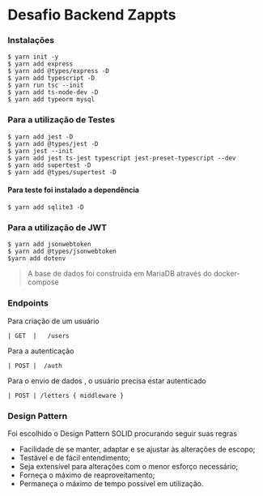 # Desafio Backend Zappts



### Instalações

```
$ yarn init -y
$ yarn add express
$ yarn add @types/express -D
$ yarn add typescript -D
$ yarn run tsc --init
$ yarn add ts-node-dev -D
$ yarn add typeorm mysql
```

### Para a utilização de Testes

```
$ yarn add jest -D
$ yarn add @types/jest -D
$ yarn jest --init
$ yarn add jest ts-jest typescript jest-preset-typescript --dev
$ yarn add supertest -D
$ yarn add @types/supertest -D
```

#### Para teste foi instalado a dependência 

```
$ yarn add sqlite3 -D 
```

### Para a utilização de JWT

```
$ yarn add jsonwebtoken
$ yarn add @types/jsonwebtoken
$yarn add dotenv
```



> A base de dados foi construida em MariaDB através do docker-compose



### Endpoints

Para criação de um usuário 

```
| GET  |   /users
```



Para a autenticação

```
| POST |  /auth
```



Para o envio de dados , o usuário precisa estar autenticado

```
| POST | /letters { middleware }
```



### Design Pattern



Foi escolhido o Design Pattern SOLID procurando seguir suas regras

- Facilidade de se manter, adaptar e se ajustar às alterações de escopo;
- Testável e de fácil entendimento;
- Seja extensível para alterações com o menor esforço necessário;
- Forneça o máximo de reaproveitamento;
- Permaneça o máximo de tempo possível em utilização.